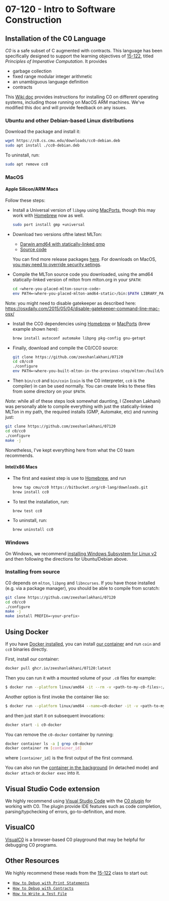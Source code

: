 # 07-120 - Intro to Software Construction

## Installation of the C0 Language

*C0* is a safe subset of C augmented with contracts. This language has been
specifically designed to support the learning objectives of [15-122][15-122],
titled *Principles of Imperative Computation*. It provides

* garbage collection
* fixed range modular integer arithmetic
* an unambiguous language definition
* contracts

This [Wiki doc][c0-install] provides instructions for installing C0 on different
operating systems, including those running on MacOS ARM machines. We've modified
this doc and will provide feedback on any issues.

### Ubuntu and other Debian-based Linux distributions

Download the package and install it:

```sh
wget https://c0.cs.cmu.edu/downloads/cc0-debian.deb
sudo apt install ./cc0-debian.deb
```

To uninstall, run:

```sh
sudo apt remove cc0
```

### MacOS

#### Apple Silicon/ARM Macs

Follow these steps:

  * Install a Universal version of `libgmp` using [MacPorts][macports], though
    this may work with [Homebrew][homebrew-gmp] now as well.

    ```sh
    sudo port install gmp +universal
    ```

  * Download two versions ofthe latest MLTon:
    * [Darwin amd64 with statically-linked gmp][mlton-dawrin-gmp-static]
    * [Source code][mlton-src]

    You can find more release packages [here][mlton-releases]. For downloads on
    MacOS, [you may need to override security setings][mac-app-security].

  * Compile the MLTon source code you downloaded, using the amd64
    statically-linked version of mlton from mlton.org in your `$PATH`:

    ```sh
    cd <where-you-placed-mlton-source-code>
    env PATH=<where-you-placed-mlton-amd64-static>/bin:$PATH LIBRARY_PATH=/opt/local/lib/ C_INCLUDE_PATH=/opt/local/include/ make WITH_GMP_DIR=/opt/local
    ```
Note: you might need to disable gatekeeper as described here: https://osxdaily.com/2015/05/04/disable-gatekeeper-command-line-mac-osx/


  * Install the CC0 dependencies using [Homebrew][homebrew] or [MacPorts][macports] (brew example shown here):

    ```sh
    brew install autoconf automake libpng pkg-config gnu-getopt
    ```

  * Finally, download and compile the C0/CC0 source:

    ```sh
    git clone https://github.com/zeeshanlakhani/07120
    cd c0/cc0
    ./configure
    env PATH=<where-you-built-mlton-in-the-previous-step/mlton>/build/bin:$PATH LIBRARY_PATH=/opt/local/lib/ C_INCLUDE_PATH=/opt/local/include/  make -j
    ```

  * Then `bin/cc0` and `bin/coin` (`coin` is the C0 interpreter, `cc0` is the compiler)
    in can be used normally. You can create links to these files from some
    directory on your `$PATH`.

*Note*: while all of these steps look somewhat daunting, I (Zeeshan Lakhani) was
personally able to compile everything with just the statically-linked MLTon in
my path, the required installs (GMP, Automake, etc) and running just:

``` sh
git clone https://github.com/zeeshanlakhani/07120
cd c0/cc0
./configure
make -j
```

Nonetheless, I've kept everything here from what the C0 team recommends.

#### Intel/x86 Macs

* The first and easiest step is use to [Homebrew][homebrew], and run

  ```sh
  brew tap cmu/cc0 https://bitbucket.org/c0-lang/downloads.git
  brew install cc0
  ```
* To test the installation, run:

  ```sh
  brew test cc0
  ```

* To uninstall, run:

  ```sh
  brew uninstall cc0
  ```

### Windows

On Windows, we recommend [installing Windows Subsystem for Linux v2][wsl] and
then following the directions for Ubuntu/Debian above.

### Installing from source

C0 depends on `mlton`, `libpng` and `libncurses`. If you have those installed
(e.g. via a package manager), you should be able to compile from scratch:

```sh
git clone https://github.com/zeeshanlakhani/07120
cd c0/cc0
./configure
make -j
make install PREFIX=<your-prefix>
```

## Using Docker

If you have [Docker installed][docker], you can install [our container](./Dockerfile)
and run `coin` and `cc0` binaries directly.

First, install our container:

```sh
docker pull ghcr.io/zeeshanlakhani/07120:latest
```

Then you can run it with a mounted volume of your `.c0` files for example:

```sh
$ docker run --platform linux/amd64 -it --rm -v <path-to-my-c0-files>:/home/07120 -w /home/07120 ghcr.io/zeeshanlakhani/07120
```

Another option is first invoke the container like so:

```sh
$ docker run --platform linux/amd64 --name=c0-docker -it -v <path-to-my-c0-files>:/home/07120 -w /home/07120 ghcr.io/zeeshanlakhani/07120
```

and then just start it on subsequent invocations:

``` sh
docker start -i c0-docker
```

You can remove the `c0-docker` container by running:

``` sh
docker container ls -a | grep c0-docker
docker container rm [container_id]
```

where `[container_id]` is the first output of the first command.

You can also run the [container in the background][docker-bg] (in detached mode)
and `docker attach` or `docker exec` into it.

## Visual Studio Code extension

We highly recommend using [Visual Studio Code][vscode] with the [C0 plugin][vscode-c0]
for working with C0. The plugin provide IDE features such as code completion,
parsing/typchecking of errors, go-to-definition, and more.

## VisualC0

[VisualC0][visualc0] is a browser-based C0 playground that may be helpful for
debugging C0 programs.

## Other Resources

We highly recommend these reads from the [15-122][15-122] class to start out:

* [`How to Debug with Print Statements`][how-to-debug-print]
* [`How to Debug with Contracts`][how-to-debug-contracts]
* [`How to Write a Test File`][how-to-write-tests]

[15-122]: https://www.cs.cmu.edu/~15122/home.shtml
[c0-install]: https://bitbucket.org/c0-lang/docs/wiki/Downloads
[docker]: https://www.docker.com/get-started/
[docker-bg]: https://docs.docker.com/language/golang/run-containers/#run-in-detached-mode
[homebrew]: https://brew.sh/
[homebrew-gmp]: https://formulae.brew.sh/formula/gmp
[how-to-debug-contracts]: https://www.cs.cmu.edu/~15122/handouts/gts/contracts.pdf
[how-to-debug-print]: https://www.cs.cmu.edu/~15122/handouts/gts/print.pdf
[how-to-write-tests]: https://www.cs.cmu.edu/~15122/handouts/gts/testing.pdf
[macports]: https://www.macports.org/install.php
[mac-app-security]: https://support.apple.com/guide/mac-help/open-a-mac-app-from-an-unidentified-developer-mh40616/mac
[mlton-dawrin-gmp-static]: https://github.com/MLton/mlton/releases/download/on-20210117-release/mlton-20210117-1.amd64-darwin-19.6.gmp-static.tgz
[mlton-releases]: https://github.com/MLton/mlton/releases
[mlton-src]: https://github.com/MLton/mlton/archive/refs/tags/on-20210117-release.zip
[vscode]: https://code.visualstudio.com/
[vscode-c0]: https://marketplace.visualstudio.com/items?itemName=15122staff.c0-lsp
[visualc0]: https://cs122.andrew.cmu.edu/visualc0/
[wsl]: https://learn.microsoft.com/en-us/windows/wsl/install
